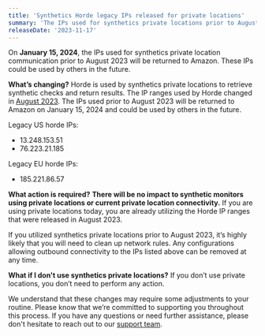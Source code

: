 ```yaml
---
title: 'Synthetics Horde legacy IPs released for private locations'
summary: 'The IPs used for synthetics private locations prior to August 2023 will be released.' 
releaseDate: '2023-11-17' 
---
```


On **January 15, 2024**, the IPs used for synthetics private location communication prior to August 2023 will be returned to Amazon. These IPs could be used by others in the future. 

**What’s changing?**
Horde is used by synthetics private locations to retrieve synthetic checks and return results. The IP ranges used by Horde changed in [August 2023](/whats-new/2023/06/whats-new-06-23-synthetics-horde-ip-changes/). The IPs used prior to August 2023 will be returned to Amazon on January 15, 2024 and could be used by others in the future.

Legacy US horde IPs:
* 13.248.153.51
* 76.223.21.185

Legacy EU horde IPs:
* 185.221.86.57

**What action is required?**
**There will be no impact to synthetic monitors using private locations or current private location connectivity.** If you are using private locations today, you are already utilizing the Horde IP ranges that were released in August 2023. 

If you utilized synthetics private locations prior to August 2023, it’s highly likely that you will need to clean up network rules. Any configurations allowing outbound connectivity to the IPs listed above can be removed at any time.

**What if I don't use synthetics private locations?**
If you don’t use private locations, you don’t need to perform any action. 

We understand that these changes may require some adjustments to your routine. Please know that we’re committed to supporting you throughout this process. If you have any questions or need further assistance, please don't hesitate to reach out to our [support team](https://support.newrelic.com/s/).